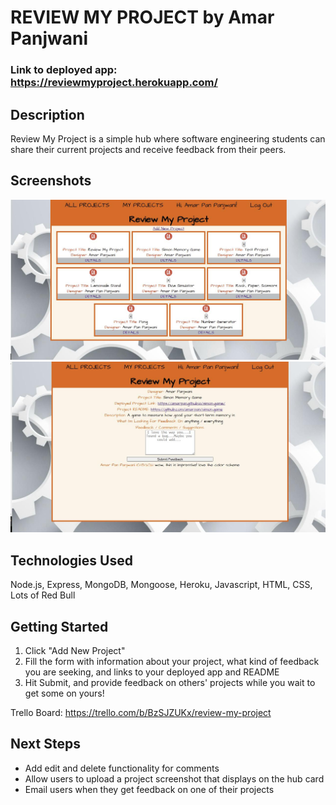 # REVIEW MY PROJECT by Amar Panjwani

### Link to deployed app: https://reviewmyproject.herokuapp.com/

## Description

Review My Project is a simple hub where software engineering students can share their current projects and receive feedback from their peers.


## Screenshots
![All Projects](/public/images/RMPIndex.jpg)
![All Projects](/public/images/RMPShow.jpg)


## Technologies Used
Node.js, Express, MongoDB, Mongoose, Heroku, Javascript, HTML, CSS, Lots of Red Bull

## Getting Started
1. Click "Add New Project"
2. Fill the form with information about your project, what kind of feedback you are seeking, and links to your deployed app and README
3. Hit Submit, and provide feedback on others' projects while you wait to get some on yours!

Trello Board: https://trello.com/b/BzSJZUKx/review-my-project

## Next Steps
+ Add edit and delete functionality for comments
+ Allow users to upload a project screenshot that displays on the hub card
+ Email users when they get feedback on one of their projects

